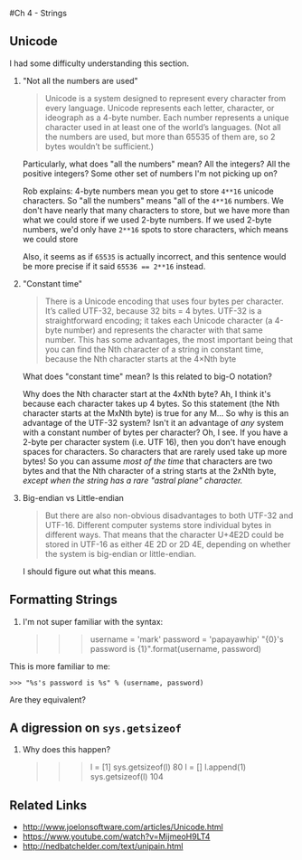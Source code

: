 #Ch 4 - Strings

## Unicode

I had some difficulty understanding this section.

1. "Not all the numbers are used"
    > Unicode is a system designed to represent every character from every language. Unicode represents each letter, character, or ideograph as a 4-byte number. Each number represents a unique character used in at least one of the world’s languages. (Not all the numbers are used, but more than 65535 of them are, so 2 bytes wouldn’t be sufficient.)

    Particularly, what does "all the numbers" mean? All the integers? All the positive integers? Some other set of numbers I'm not picking up on?

    Rob explains: 4-byte numbers mean you get to store `4**16` unicode characters. So "all the numbers" means "all of the `4**16` numbers. We don't have nearly that many characters to store, but we have more than what we could store if we used 2-byte numbers. If we used 2-byte numbers, we'd only have `2**16` spots to store characters, which means we could store 

    Also, it seems as if `65535` is actually incorrect, and this sentence would be more precise if it said `65536 == 2**16` instead.

2. "Constant time"

    > There is a Unicode encoding that uses four bytes per character. It’s called UTF-32, because 32 bits = 4 bytes. UTF-32 is a straightforward encoding; it takes each Unicode character (a 4-byte number) and represents the character with that same number. This has some advantages, the most important being that you can find the Nth character of a string in constant time, because the Nth character starts at the 4×Nth byte

    What does "constant time" mean? Is this related to big-O notation?

    Why does the Nth character start at the 4xNth byte? Ah, I think it's because each character takes up 4 bytes. So this statement (the Nth character starts at the MxNth byte) is true for any M... So why is this an advantage of the UTF-32 system? Isn't it an advantage of *any* system with a constant number of bytes per character?
    Oh, I see. If you have a 2-byte per character system (i.e. UTF 16), then you don't have enough spaces for characters. So characters that are rarely used take up more bytes! So you can assume *most of the time* that characters are two bytes and that the Nth character of a string starts at the 2xNth byte, *except when the string has a rare "astral plane" character.*

3. Big-endian vs Little-endian
    
    > But there are also non-obvious disadvantages to both UTF-32 and UTF-16. Different computer systems store individual bytes in different ways. That means that the character U+4E2D could be stored in UTF-16 as either 4E 2D or 2D 4E, depending on whether the system is big-endian or little-endian.

    I should figure out what this means.

## Formatting Strings

1. I'm not super familiar with the syntax:

    >>> username = 'mark'
    >>> password = 'papayawhip'
    >>> "{0}'s password is {1}".format(username, password)
  
  This is more familiar to me:

    >>> "%s's password is %s" % (username, password)

  Are they equivalent?


## A digression on `sys.getsizeof`

1. Why does this happen?

    >>> l = [1]
    >>> sys.getsizeof(l)
    80
    >>> l = []
    >>> l.append(1)
    >>> sys.getsizeof(l)
    104


## Related Links

* http://www.joelonsoftware.com/articles/Unicode.html
* https://www.youtube.com/watch?v=MijmeoH9LT4
* http://nedbatchelder.com/text/unipain.html
